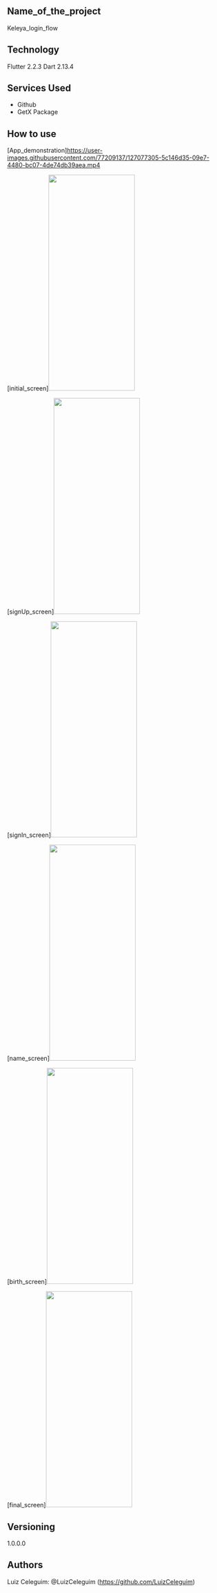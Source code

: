 

## Name_of_the_project
 
Keleya_login_flow
 
 
## Technology 
 
Flutter 2.2.3 
 Dart 2.13.4
 
 
## Services Used
 
* Github
* GetX Package
 







## How to use


[App_demonstration]https://user-images.githubusercontent.com/77209137/127077305-5c146d35-09e7-4480-bc07-4de74db39aea.mp4


[initial_screen]<img src="https://user-images.githubusercontent.com/77209137/127069721-7e6308c7-ea4c-49d7-8ed4-dd0864914d0b.jpg" width="200" height="500">

[signUp_screen]<img src="https://user-images.githubusercontent.com/77209137/127076572-fb5bdb57-02f4-41f0-bdd8-5bf03d5d3e8c.jpg" width="200" height="500">

[signIn_screen]<img src="https://user-images.githubusercontent.com/77209137/127076744-385f8294-ffcc-4bef-b1e7-107d5e2e4195.jpg" width="200" height="500">

[name_screen]<img src="https://user-images.githubusercontent.com/77209137/127076847-221eec1e-92d1-48e8-8a6b-08a3c8d343ec.jpg" width="200" height="500">

[birth_screen]<img src="https://user-images.githubusercontent.com/77209137/127077043-248a852e-8f3e-4833-ba85-c985ab39f426.jpg" width="200" height="500">

[final_screen]<img src="https://user-images.githubusercontent.com/77209137/127077229-547ef0db-0eb3-4522-9c7c-44064e1d7662.jpg" width="200" height="500">



 

 

 
 
## Versioning
 
1.0.0.0
 
 
## Authors
 
Luiz Celeguim: @LuizCeleguim (https://github.com/LuizCeleguim)
